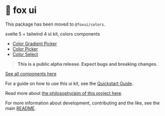 # 🦊 fox ui

This package has been moved to `@foxui/colors`.

svelte 5 + tailwind 4 ui kit, colors components

- [Color Gradient Picker](https://flo-bit.dev/ui-kit/components/colors/color-gradient-picker)
- [Color Picker](https://flo-bit.dev/ui-kit/components/colors/color-picker)
- [Color Select](https://flo-bit.dev/ui-kit/components/colors/color-select)

> **This is a public alpha release. Expect bugs and breaking changes.**

[See all components here](https://flo-bit.dev/ui-kit)

For a guide on how to use this ui kit, see the [Quickstart Guide](https://flo-bit.dev/ui-kit/docs/quick-start).

Read more about [the philosophy/aim of this project here](https://flo-bit.dev/ui-kit/docs/philosophy).

For more information about development, contributing and the like, see the main [README](https://github.com/flo-bit/ui-kit/blob/main/README.md).